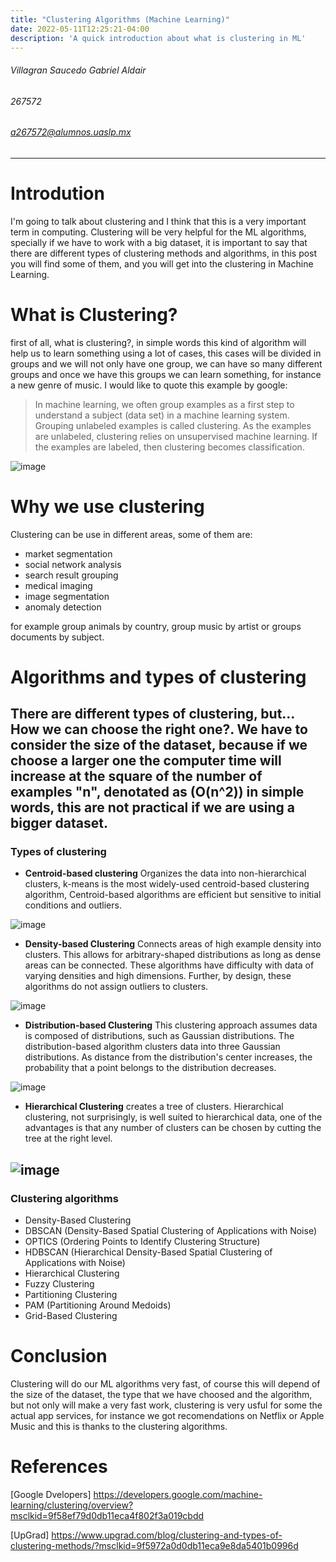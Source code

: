 ```yaml
---
title: "Clustering Algorithms (Machine Learning)"
date: 2022-05-11T12:25:21-04:00
description: 'A quick introduction about what is clustering in ML'
---
```

###### Villagran Saucedo Gabriel Aldair
###### 267572
###### a267572@alumnos.uaslp.mx
- - -
# Introdution
I'm going to talk about clustering and I think that this is a very important term in computing.
Clustering will be very helpful for the ML algorithms, specially if we have to work with a big dataset, it is important to say that there are different types of clustering methods and algorithms, in this post you will find some of them, and you will get into the clustering in Machine Learning.
# What is Clustering?
first of all, what is clustering?, in simple words this kind of algorithm will help us to learn something using a lot of cases, this cases will be divided in groups and we will not only have one group, we can have so many different groups and once we have this groups we can learn something, for instance a new genre of music.
I would like to quote this example by google:
> In machine learning, we often group examples as a first step to understand a subject (data set) in a machine learning system. Grouping unlabeled examples is called clustering.
As the examples are unlabeled, clustering relies on unsupervised machine learning. If the examples are labeled, then clustering becomes classification. 

![image](https://user-images.githubusercontent.com/44887537/167773480-cb5e6c3b-fd28-42aa-b05e-9c1269ce1d5b.png)

# Why we use clustering

Clustering can be use in different areas, some of them are:
- market segmentation
- social network analysis
- search result grouping
- medical imaging
- image segmentation
- anomaly detection

for example group animals by country, group music by artist or groups documents by subject.
# Algorithms and types of clustering

There are different types of clustering, but... How we can choose the right one?.
We have to consider the size of the dataset, because if we choose a larger one the computer time will increase at the square of the number of examples "n", denotated as (O(n^2)) in simple words, this are not practical if we are using a bigger dataset.
---
### Types of clustering
- **Centroid-based clustering**
 Organizes the data into non-hierarchical clusters, k-means is the most widely-used centroid-based clustering algorithm, Centroid-based algorithms are efficient but sensitive to initial conditions and outliers.
 
![image](https://user-images.githubusercontent.com/44887537/167773552-3f439264-cc76-4c89-a9ca-fa74cc204a02.png)

 - **Density-based Clustering**
 Connects areas of high example density into clusters. This allows for arbitrary-shaped distributions as long as dense areas can be connected. These algorithms have difficulty with data of varying densities and high dimensions. Further, by design, these algorithms do not assign outliers to clusters.
 
![image](https://user-images.githubusercontent.com/44887537/167773614-bdf75aa5-19a9-48c4-822a-b1e155ebca20.png)
 
 - **Distribution-based Clustering**
 This clustering approach assumes data is composed of distributions, such as Gaussian distributions. The distribution-based algorithm clusters data into three Gaussian distributions. As distance from the distribution's center increases, the probability that a point belongs to the distribution decreases.
 
![image](https://user-images.githubusercontent.com/44887537/167773632-bd7611a0-448c-4a3c-b016-bdf0202d23dd.png)

 - **Hierarchical Clustering**
 creates a tree of clusters. Hierarchical clustering, not surprisingly, is well suited to hierarchical data, one of the advantages is that any number of clusters can be chosen by cutting the tree at the right level.
 
![image](https://user-images.githubusercontent.com/44887537/167773667-1ca4259c-c92f-43f1-a380-00fc325ea5d0.png)
 ---
### Clustering algorithms
- Density-Based Clustering
- DBSCAN (Density-Based Spatial Clustering of Applications with Noise)
- OPTICS (Ordering Points to Identify Clustering Structure)
- HDBSCAN (Hierarchical Density-Based Spatial Clustering of Applications with Noise)
- Hierarchical Clustering
- Fuzzy Clustering
- Partitioning Clustering
- PAM (Partitioning Around Medoids)
- Grid-Based Clustering
# Conclusion
Clustering will do our ML algorithms very fast, of course this will depend of the size of the dataset, the type that we have choosed and the algorithm, but not only will make a very fast work, clustering is very usful for some the actual app services, for instance we got recomendations on Netflix or Apple Music and this is thanks to the clustering algorithms.
# References
[Google Dvelopers] https://developers.google.com/machine-learning/clustering/overview?msclkid=9f58ef79d0db11eca4f802f3a019cbdd

[UpGrad] https://www.upgrad.com/blog/clustering-and-types-of-clustering-methods/?msclkid=9f5972a0d0db11eca9e8da5401b0996d
